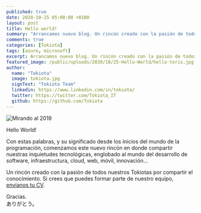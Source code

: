 ```yaml
---
published: true
date: 2020-10-25 05:00:00 +0100
layout: post
title: Hello world!
summary: "Arrancamos nuevo blog. Un rincón creado con la pasión de todos nuestros Tokiotas por compartir conocimiento e inquietudes tecnológicas, englobado al mundo del desarrollo de software, infraestructura, cloud, web, móvil, innovación... "
comments: true
categories: [Tokiota]
tags: [azure, microsoft]
excerpt: Arrancamos nuevo blog. Un rincón creado con la pasión de todos nuestros Tokiotas por compartir el conocimiento.
featured_image: /public/uploads/2020/10/25-Hello-World/hello-toris.jpg
author:
  name: "Tokiota"
  image: tokiota.jpg
  signText: "Tokiota Team"
  linkedin: https://www.linkedin.com/in/tokiota/
  twitter: https://twitter.com/Tokiota_IT
  github: https://github.com/Tokiota
---
```


![Mirando al 2019]({{site.baseurl}}public/uploads/2020/10/25-Hello-World/hello-toris.jpg)

Hello World! 

Con estas palabras, y su significado desde los inicios del mundo de la programación, comenzamos este nuevo rincón en donde compartir nuestras inquietudes tecnológicas, englobado al mundo del desarrollo de software, infraestructura, cloud, web, móvil, innovación... 

Un rincón creado con la pasión de todos nuestros Tokiotas por compartir el conocimiento.
Si crees que puedes formar parte de nuestro equipo, [envíanos tu CV](https://tokiota.com/contacto.html).


Gracias.
<br>ありがとう。
